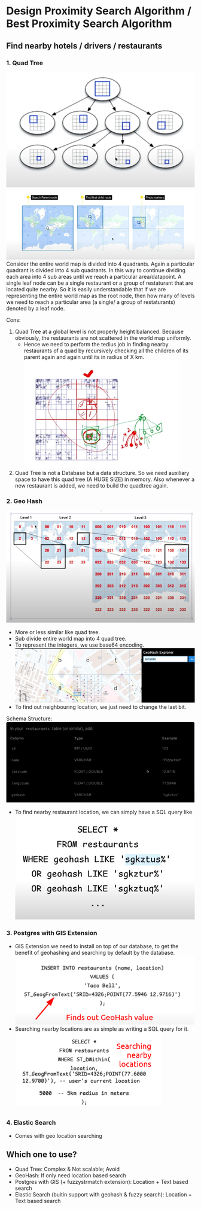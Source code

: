 # Design Proximity Search Algorithm / Best Proximity Search Algorithm
## Find nearby hotels / drivers / restaurants

### 1. Quad Tree
![alt text](image.png)
![alt text](image-1.png)
Consider the entire world map is divided into 4 quadrants. Again a particular quadrant is divided into 4 sub quadrants. In this way to continue dividing each area into 4 sub areas until we reach a particular area/datapoint. A single leaf node can be a single restaurant or a group of restaturant that are located quite nearby. So it is easily understandable that if we are representing the entire world map as the root node, then how many of levels we need to reach a particular area (a single/ a group of restaturants) denoted by a leaf node.

Cons:
1. Quad Tree at a global level is not properly height balanced. Because obviously, the restaurants are not scattered in the world map uniformly.
    - Hence we need to perform the tedius job in finding nearby restaurants of a quad by recursively checking all the children of its parent again and again until its in radius of X km.
![alt text](image-2.png)
2. Quad Tree is not a Database but a data structure. So we need auxiliary space to have this quad tree (A HUGE SIZE) in memory. Also whenever a new restaurant is added, we need to build the quadtree again.

### 2. Geo Hash
![alt text](image-3.png)
- More or less similar like quad tree.
- Sub divide entire world map into 4 quad tree.
- To represent the integers, we use base64 encoding.
![alt text](image-4.png)
- To find out neighbouring location, we just need to change the last bit.

Schema Structure:
![alt text](image-5.png)
- To find nearby restaurant location, we can simply have a SQL query like
![alt text](image-6.png)


### 3. Postgres with GIS Extension
- GIS Extension we need to install on top of our database, to get the benefit of geohashing and searching by default by the database.
![alt text](image-7.png)
- Searching nearby locations are as simple as writing a SQL query for it.
![alt text](image-8.png)


### 4. Elastic Search
- Comes with geo location searching


## Which one to use?
- Quad Tree: Complex & Not scalable; Avoid
- GeoHash: If only need location based search
- Postgres with GIS (+ fuzzystrmatch extension): Location + Text based search
- Elastic Search (buitin support with geohash & fuzzy search): Location + Text based search



